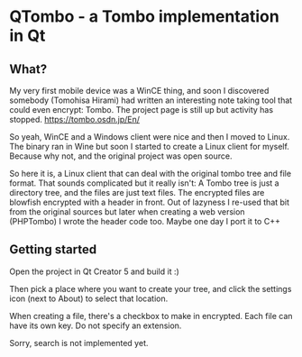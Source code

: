 # QTombo - a Tombo implementation in Qt

## What?
My very first mobile device was a WinCE thing, and soon I discovered somebody (Tomohisa Hirami) had written an interesting note taking tool that could even encrypt: Tombo.
The project page is still up but activity has stopped.
https://tombo.osdn.jp/En/

So yeah, WinCE and a Windows client were nice and then I moved to Linux. The binary ran in Wine but soon I started to create a Linux client for myself. Because why not, and the original project was open source.

So here it is, a Linux client that can deal with the original tombo tree and file format.
That sounds complicated but it really isn't: A Tombo tree is just a directory tree, and the files are just text files. The encrypted files are blowfish encrypted with a header in front. Out of lazyness I re-used that bit from the original sources but later when creating a web version (PHPTombo) I wrote the header code too. Maybe one day I port it to C++

## Getting started
Open the project in Qt Creator 5 and build it :)

Then pick a place where you want to create your tree, and click the settings icon (next to About) to select that location.

When creating a file, there's a checkbox to make in encrypted. Each file can have its own key. Do not specify an extension.

Sorry, search is not implemented yet.
